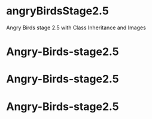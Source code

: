 # angryBirdsStage2.5
Angry Birds stage 2.5 with Class Inheritance and Images
# Angry-Birds-stage2.5
# Angry-Birds-stage2.5
# Angry-Birds-stage2.5

